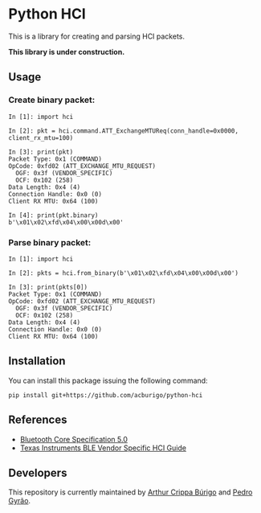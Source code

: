# Python HCI

This is a library for creating and parsing HCI packets.

**This library is under construction.**

## Usage

### Create binary packet:

```
In [1]: import hci

In [2]: pkt = hci.command.ATT_ExchangeMTUReq(conn_handle=0x0000, client_rx_mtu=100)

In [3]: print(pkt)
Packet Type: 0x1 (COMMAND)
OpCode: 0xfd02 (ATT_EXCHANGE_MTU_REQUEST)
  OGF: 0x3f (VENDOR_SPECIFIC)
  OCF: 0x102 (258)
Data Length: 0x4 (4)
Connection Handle: 0x0 (0)
Client RX MTU: 0x64 (100)

In [4]: print(pkt.binary)
b'\x01\x02\xfd\x04\x00\x00d\x00'
```

### Parse binary packet:

```
In [1]: import hci

In [2]: pkts = hci.from_binary(b'\x01\x02\xfd\x04\x00\x00d\x00')

In [3]: print(pkts[0])
Packet Type: 0x1 (COMMAND)
OpCode: 0xfd02 (ATT_EXCHANGE_MTU_REQUEST)
  OGF: 0x3f (VENDOR_SPECIFIC)
  OCF: 0x102 (258)
Data Length: 0x4 (4)
Connection Handle: 0x0 (0)
Client RX MTU: 0x64 (100)
```

## Installation

You can install this package issuing the following command:

`pip install git+https://github.com/acburigo/python-hci`

## References
- [Bluetooth Core Specification 5.0](https://www.bluetooth.com/specifications/bluetooth-core-specification)
- [Texas Instruments BLE Vendor Specific HCI Guide](http://www.ti.com/tool/BLE-STACK)

## Developers

This repository is currently maintained by [Arthur Crippa Búrigo](https://github.com/acburigo) and [Pedro Gyrão](https://github.com/pedrogyrao).
